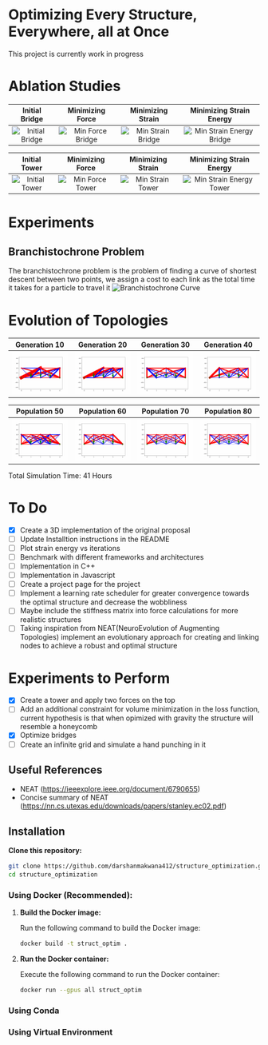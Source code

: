 # Optimizing Every Structure, Everywhere, all at Once

This project is currently work in progress

# Ablation Studies

Initial Bridge             |   Minimizing Force | Minimizing Strain | Minimizing Strain Energy
:-------------------------:|:-------------------------:|:-------------------------:|:-------------------------:
![Initial Bridge](./samples/init_bridge.gif)  |  ![Min Force Bridge](./samples/min_force_bridge.gif) | ![Min Strain Bridge](./samples/min_strain_bridge.gif) |  ![Min Strain Energy Bridge](./samples/min_strain_energy_bridge.gif)

Initial Tower             |   Minimizing Force | Minimizing Strain | Minimizing Strain Energy
:-------------------------:|:-------------------------:|:-------------------------:|:-------------------------:
![Initial Tower](./samples/init_tower.gif)  |  ![Min Force Tower](./samples/min_force_tower.gif) | ![Min Strain Tower](./samples/min_strain_tower.gif) |  ![Min Strain Energy Tower](./samples/min_strain_energy_tower.gif)

# Experiments

## Branchistochrone Problem
The branchistochrone problem is the problem of finding a curve of shortest descent between two points, we assign a cost to each link as the total time it takes for a particle to travel it
![Branchistochrone Curve](./samples/bran.gif)

# Evolution of Topologies

Generation 10             |   Generation 20 | Generation 30 | Generation 40
:-------------------------:|:-------------------------:|:-------------------------:|:-------------------------:
![Initial Bridge](./samples/evo_bridge/nt_8.gif)  |  ![Min Force Bridge](./samples/evo_bridge/nt_6.gif) | ![Min Strain Bridge](./samples/evo_bridge/nt_10.gif) |  ![Min Strain Energy Bridge](./samples/evo_bridge/nt_5.gif)

Population 50             |   Population 60 | Population 70 | Population 80
:-------------------------:|:-------------------------:|:-------------------------:|:-------------------------:
![Initial Bridge](./samples/evo_bridge/nt_7.gif)  |  ![Min Force Bridge](./samples/evo_bridge/nt3.gif) | ![Min Strain Bridge](./samples/evo_bridge/nt_4.gif) |  ![Min Strain Energy Bridge](./samples/evo_bridge/nt_1.gif)

Total Simulation Time: 41 Hours

# To Do
- [x] Create a 3D implementation of the original proposal
- [ ] Update Installtion instructions in the README
- [ ] Plot strain energy vs iterations
- [ ] Benchmark with different frameworks and architectures
 - [ ] Implementation in C++
 - [ ] Implementation in Javascript
 - [ ] Create a project page for the project 
- [ ] Implement a learning rate scheduler for greater convergence towards the optimal structure and decrease the wobbliness
- [ ] Maybe include the stiffness matrix into force calculations for more realistic structures
- [ ] Taking inspiration from NEAT(NeuroEvolution of Augmenting Topologies) implement an evolutionary approach for creating and linking nodes to achieve a robust and optimal structure

# Experiments to Perform
- [x] Create a tower and apply two forces on the top
- [ ] Add an additional constraint for volume minimization in the loss function, current hypothesis is that when opimized with gravity the structure will resemble a honeycomb
- [x] Optimize bridges
- [ ] Create an infinite grid and simulate a hand punching in it

## Useful References
- NEAT (https://ieeexplore.ieee.org/document/6790655)
- Concise summary of NEAT (https://nn.cs.utexas.edu/downloads/papers/stanley.ec02.pdf)

## Installation

**Clone this repository:**

```bash
git clone https://github.com/darshanmakwana412/structure_optimization.git
cd structure_optimization
```

### Using Docker (Recommended):

1. **Build the Docker image:**

    Run the following command to build the Docker image:

    ```bash
    docker build -t struct_optim .
    ```

2. **Run the Docker container:**

    Execute the following command to run the Docker container:
    ```bash
    docker run --gpus all struct_optim
    ```

### Using Conda

### Using Virtual Environment
